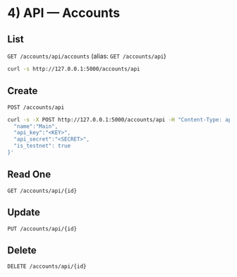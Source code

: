 
# 4) API — Accounts

## List
`GET /accounts/api/accounts` (alias: `GET /accounts/api`)
```bash
curl -s http://127.0.0.1:5000/accounts/api
```

## Create
`POST /accounts/api`
```bash
curl -s -X POST http://127.0.0.1:5000/accounts/api -H "Content-Type: application/json" -d '{
  "name":"Main",
  "api_key":"<KEY>",
  "api_secret":"<SECRET>",
  "is_testnet": true
}'
```

## Read One
`GET /accounts/api/{id}`

## Update
`PUT /accounts/api/{id}`

## Delete
`DELETE /accounts/api/{id}`

